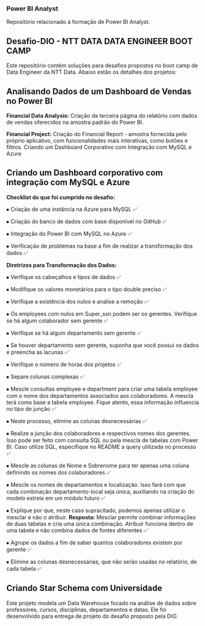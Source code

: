 ### Power BI Analyst
Repositório relacionado à formação de Power BI Analyst.


## Desafio-DIO - NTT DATA DATA ENGINEER BOOT CAMP
Este repositório contém soluções para desafios propostos no boot camp de Data Engineer da NTT Data. Abaixo estão os detalhes dos projetos:


## Analisando Dados de um Dashboard de Vendas no Power BI

**Financial Data Analysis:** Criação da terceira página do relatório com dados de vendas oferecidos na amostra padrão do Power BI.

**Financial Project:** Criação do Financial Report - amostra fornecida pelo próprio aplicativo, com funcionalidades mais interativas, como botões e filtros.
Criando um Dashboard Corporativo com Integração com MySQL e Azure


## Criando um Dashboard corporativo com integração com MySQL e Azure

**Checklist do que foi cumprido no desafio:**

⦁ Criação de uma instância na Azure para MySQL ✅

⦁ Criação do banco de dados com base disponível no GitHub ✅

⦁ Integração do Power BI com MySQL no Azure ✅

⦁ Verificação de problemas na base a fim de realizar a transformação dos dados ✅

**Diretrizes para Transformação dos Dados:**

⦁ Verifique os cabeçalhos e tipos de dados ✅

⦁ Modifique os valores monetários para o tipo double preciso ✅

⦁ Verifique a existência dos nulos e analise a remoção ✅

⦁ Os employees com nulos em Super_ssn podem ser os gerentes. Verifique se há algum colaborador sem gerente ✅

⦁ Verifique se há algum departamento sem gerente ✅

⦁ Se houver departamento sem gerente, suponha que você possui os dados e preencha as lacunas ✅

⦁ Verifique o número de horas dos projetos ✅

⦁ Separe colunas complexas ✅

⦁ Mescle consultas employee e department para criar uma tabela employee com o nome dos departamentos associados aos colaboradores. A mescla terá como base a tabela employee. Fique atento, essa informação influencia no tipo de junção ✅

⦁ Neste processo, elimine as colunas desnecessárias ✅

⦁ Realize a junção dos colaboradores e respectivos nomes dos gerentes. Isso pode ser feito com consulta SQL ou pela mescla de tabelas com Power BI. Caso utilize SQL, especifique no README a query utilizada no processo ✅

⦁ Mescle as colunas de Nome e Sobrenome para ter apenas uma coluna definindo os nomes dos colaboradores ✅

⦁ Mescle os nomes de departamentos e localização. Isso fará com que cada combinação departamento-local seja única, auxiliando na criação do modelo estrela em um módulo futuro ✅

⦁ Explique por que, neste caso supracitado, podemos apenas utilizar o mesclar e não o atribuir.
**Resposta:** Mesclar permite combinar informações de duas tabelas e cria uma única combinação. Atribuir funciona dentro de uma tabela e não combina dados de fontes diferentes ✅

⦁ Agrupe os dados a fim de saber quantos colaboradores existem por gerente ✅

⦁ Elimine as colunas desnecessárias, que não serão usadas no relatório, de cada tabela ✅


## Criando Star Schema com Universidade
Este projeto modela um Data Warehouse focado na análise de dados sobre professores, cursos, disciplinas, departamentos e datas. Ele foi desenvolvido para entrega de projeto do desafio proposto pela DIO.

